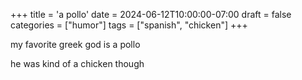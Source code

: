 +++
title = 'a pollo'
date = 2024-06-12T10:00:00-07:00
draft = false
categories = ["humor"]
tags = ["spanish", "chicken"]
+++

my favorite greek god is a pollo

he was kind of a chicken though